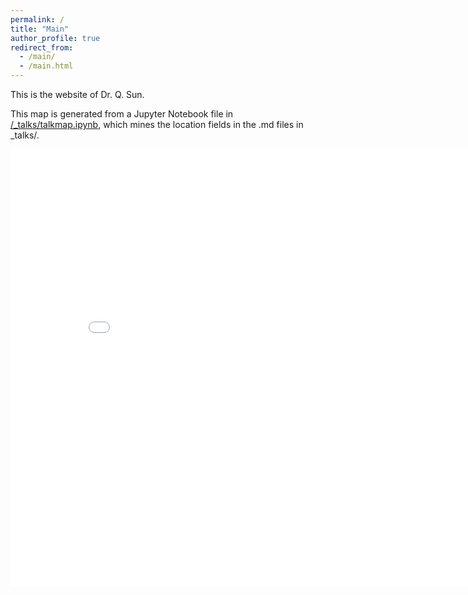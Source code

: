 ```yaml
---
permalink: /
title: "Main"
author_profile: true
redirect_from: 
  - /main/
  - /main.html
---
```


This is the website of Dr. Q. Sun.





<p>This map is generated from a Jupyter Notebook file in <a href="https://github.com/academicpages/academicpages.github.io/blob/master/_talks/talkmap.ipynb">/_talks/talkmap.ipynb</a>, which mines the location fields in the .md files in _talks/.</p>

<iframe src="/talkmap/map.html" height="700" width="850" style="border:none;"></iframe>